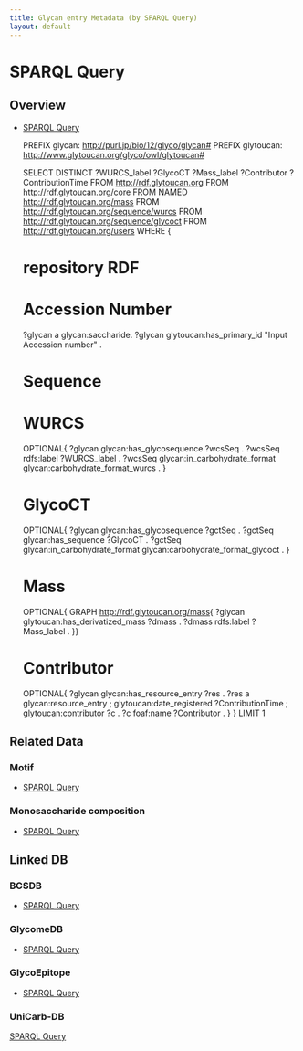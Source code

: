 ```yaml
---
title: Glycan entry Metadata (by SPARQL Query)  
layout: default
---
```


# SPARQL Query

## Overview
* [SPARQL Query](sparqlForMetadata/overview.md)

    PREFIX glycan: <http://purl.jp/bio/12/glyco/glycan#>
    PREFIX glytoucan: <http://www.glytoucan.org/glyco/owl/glytoucan#>

    SELECT DISTINCT ?WURCS_label ?GlycoCT ?Mass_label ?Contributor ?ContributionTime
    FROM <http://rdf.glytoucan.org>
    FROM <http://rdf.glytoucan.org/core>
    FROM NAMED <http://rdf.glytoucan.org/mass>
    FROM <http://rdf.glytoucan.org/sequence/wurcs>
    FROM <http://rdf.glytoucan.org/sequence/glycoct>
    FROM <http://rdf.glytoucan.org/users>
    WHERE {
    # repository RDF
    # Accession Number
    ?glycan a glycan:saccharide.
    ?glycan glytoucan:has_primary_id "Input Accession number" .

    # Sequence
    # WURCS
    OPTIONAL{
    ?glycan glycan:has_glycosequence ?wcsSeq .
    ?wcsSeq rdfs:label ?WURCS_label .
    ?wcsSeq glycan:in_carbohydrate_format glycan:carbohydrate_format_wurcs .
    }
    # GlycoCT
    OPTIONAL{
    ?glycan glycan:has_glycosequence ?gctSeq .
    ?gctSeq glycan:has_sequence ?GlycoCT .
    ?gctSeq glycan:in_carbohydrate_format glycan:carbohydrate_format_glycoct .
    }

    # Mass
    OPTIONAL{
    GRAPH <http://rdf.glytoucan.org/mass>{
    ?glycan glytoucan:has_derivatized_mass ?dmass .
    ?dmass rdfs:label ?Mass_label .
    }}

    # Contributor
    OPTIONAL{
    ?glycan glycan:has_resource_entry ?res .
    ?res a glycan:resource_entry ;
    glytoucan:date_registered ?ContributionTime ;
    glytoucan:contributor ?c .
    ?c foaf:name ?Contributor .
        }
    } LIMIT 1
## Related Data
### Motif
* [SPARQL Query](sparqlForMetadata/)

### Monosaccharide composition
* [SPARQL Query](sparqlForMetadata/)

## Linked DB
### BCSDB
* [SPARQL Query](sparqlForMetadata/linkeddb-bcsdb.md)

### GlycomeDB
* [SPARQL Query](sparqlForMetadata/linkeddb-glycomedb.md)

### GlycoEpitope
* [SPARQL Query](sparqlForMetadata/)

### UniCarb-DB
[SPARQL Query](sparqlForMetadata/)
